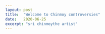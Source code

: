 ```yaml
---
layout: post
title:  "Welcome to Chinmoy controversies"
date:   2020-06-25
excerpt: "sri chinmoythe artist"
---
```

